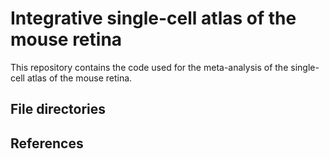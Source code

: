 # Integrative single-cell atlas of the mouse retina

This repository contains the code used for the meta-analysis of the single-cell atlas of the mouse retina.

## File directories


## References
